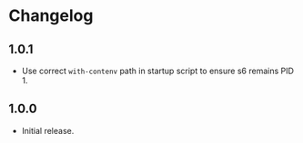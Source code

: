 # Changelog

## 1.0.1
- Use correct `with-contenv` path in startup script to ensure s6 remains PID 1.

## 1.0.0
- Initial release.
